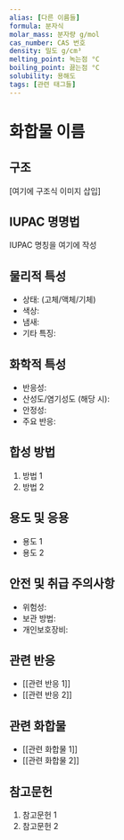 ```yaml
---
alias: [다른 이름들]
formula: 분자식
molar_mass: 분자량 g/mol
cas_number: CAS 번호
density: 밀도 g/cm³
melting_point: 녹는점 °C
boiling_point: 끓는점 °C
solubility: 용해도
tags: [관련 태그들]
---
```


# 화합물 이름

## 구조
[여기에 구조식 이미지 삽입]

## IUPAC 명명법
IUPAC 명칭을 여기에 작성

## 물리적 특성
- 상태: (고체/액체/기체)
- 색상:
- 냄새:
- 기타 특징:

## 화학적 특성
- 반응성:
- 산성도/염기성도 (해당 시):
- 안정성:
- 주요 반응:

## 합성 방법
1. 방법 1
2. 방법 2

## 용도 및 응용
- 용도 1
- 용도 2

## 안전 및 취급 주의사항
- 위험성:
- 보관 방법:
- 개인보호장비:

## 관련 반응
- [[관련 반응 1]]
- [[관련 반응 2]]

## 관련 화합물
- [[관련 화합물 1]]
- [[관련 화합물 2]]

## 참고문헌
1. 참고문헌 1
2. 참고문헌 2